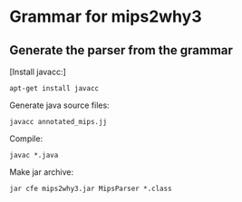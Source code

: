 # Grammar for mips2why3

## Generate the parser from the grammar

[Install javacc:]

	apt-get install javacc

Generate java source files:

	javacc annotated_mips.jj

Compile:

	javac *.java

Make jar archive:

	jar cfe mips2why3.jar MipsParser *.class


